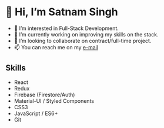 # 👋 Hi, I’m Satnam Singh
- 👀 I’m interested in Full-Stack Development.
- 🌱 I’m currently working on improving my skills on the stack.
- 💞️ I’m looking to collaborate on contract/full-time project.
- 📫 You can reach me on my [e-mail](mailto:rssatnam@gmail.com)


## Skills
- React
- Redux
- Firebase (Firestore/Auth)
- Material-UI / Styled Components
- CSS3
- JavaScript / ES6+
- Git

<!---
rssatnam/rssatnam is a ✨ special ✨ repository because its `README.md` (this file) appears on your GitHub profile.
You can click the Preview link to take a look at your changes.
--->
